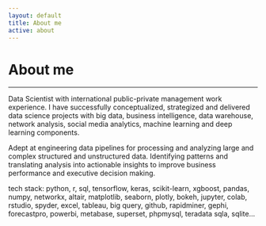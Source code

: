 ```yaml
---
layout: default
title: About me
active: about
---
```


<p><h1>About me</h1></p>

___


Data Scientist with international public-private management work experience. I have successfully conceptualized, strategized and delivered data science projects with big data, business intelligence, data warehouse, network analysis, social media analytics, machine learning and deep learning components.

Adept at engineering data pipelines for processing and analyzing large and complex structured and unstructured data. Identifying patterns and translating analysis into actionable insights to improve business performance and executive decision making. 

tech stack: python, r, sql, tensorflow, keras, scikit-learn, xgboost, pandas, numpy, networkx, altair, matplotlib, seaborn, plotly, bokeh, jupyter, colab, rstudio, spyder, excel, tableau, big query, github, rapidminer, gephi, forecastpro, powerbi, metabase, superset, phpmysql, teradata sqla, sqlite...
 
 





